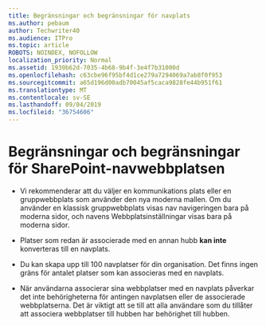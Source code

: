 ```yaml
---
title: Begränsningar och begränsningar för navplats
ms.author: pebaum
author: Techwriter40
ms.audience: ITPro
ms.topic: article
ROBOTS: NOINDEX, NOFOLLOW
localization_priority: Normal
ms.assetid: 1930b62d-7035-4b68-9b4f-3e4f7b31000d
ms.openlocfilehash: c63cbe96f95bf4d1ce279a7294069a7ab8f0f953
ms.sourcegitcommit: a65d196d00adb70045af5caca9828fe44b951f61
ms.translationtype: MT
ms.contentlocale: sv-SE
ms.lasthandoff: 09/04/2019
ms.locfileid: "36754606"
---
```

# <a name="sharepoint-hub-site-limits-and-restrictions"></a>Begränsningar och begränsningar för SharePoint-navwebbplatsen

- Vi rekommenderar att du väljer en kommunikations plats eller en gruppwebbplats som använder den nya moderna mallen. Om du använder en klassisk gruppwebbplats visas nav navigeringen bara på moderna sidor, och navens Webbplatsinställningar visas bara på moderna sidor.

- Platser som redan är associerade med en annan hubb **kan inte** konverteras till en navplats. 

- Du kan skapa upp till 100 navplatser för din organisation. Det finns ingen gräns för antalet platser som kan associeras med en navplats.

- När användarna associerar sina webbplatser med en navplats påverkar det inte behörigheterna för antingen navplatsen eller de associerade webbplatserna. Det är viktigt att se till att alla användare som du tillåter att associera webbplatser till hubben har behörighet till hubben.



